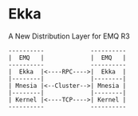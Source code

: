 
# Ekka

A New Distribution Layer for EMQ R3

```
----------             ----------
|  EMQ   |             |  EMQ   |
----------             ----------
|  Ekka  |<----RPC---->|  Ekka  |
|--------|             |--------|
| Mnesia |<--Cluster-->| Mnesia |
|--------|             |--------|
| Kernel |<----TCP---->| Kernel |
----------             ----------
```

